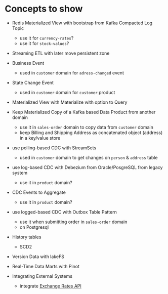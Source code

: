 # Concepts to show

  * Redis Materialized View with bootstrap from Kafka Compacted Log Topic
    * use it for `currency-rates`?
    * use it for `stock-values`? 
  * Streaming ETL with later move persistent zone
 
  * Business Event
    * used in `customer` domain for `adress-changed` event 
  * State Change Event
    * used in `customer` domain for `customer` product 
  * Materialized View with Materialize with option to Query
  * Keep Materialized Copy of a Kafka based Data Product from another domain
    * use it in `sales-order` domain to copy data from `customer` domain
    * keep Billing and Shipping Address as concatenated object (address) in a key/value store 
  * use polling-based CDC with StreamSets
    * used in `customer` domain to get changes on `person` & `address` table

  * use log-based CDC with Debezium from Oracle/PosgreSQL from legacy system
    * use it in `product` domain? 
  * CDC Events to Aggregate
    * use it in `product` domain? 
  * use logged-based CDC with Outbox Table Pattern
    * use it when submitting order in `sales-order` domain
    * on Postgresql

  * History tables
    * SCD2 
  * Version Data with lakeFS
  * Real-Time Data Marts with Pinot

  * Integrating External Systems
    * integrate [Exchange Rates API](https://exchangeratesapi.io/)